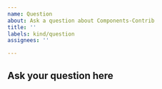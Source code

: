 ```yaml
---
name: Question
about: Ask a question about Components-Contrib
title: ''
labels: kind/question
assignees: ''

---
```

<!-- If you need to report a security issue please visit https://docs.dapr.io/operations/support/support-security-issues -->

## Ask your question here
